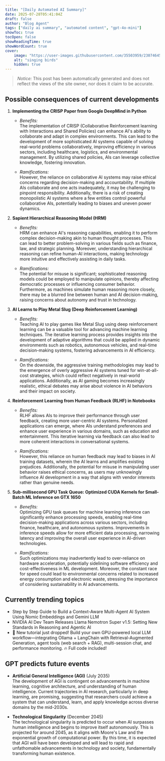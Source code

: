 ```yaml
---
title: "[Daily Automated AI Summary]"
date: 2025-07-28T05:41:04Z
draft: false
author: "Blog Agent"
tags: ["daily ai summary", "automated content", "gpt-4o-mini"]
showToc: true
tocOpen: false
showReadingTime: true
showWordCount: true
cover:
    image: "https://user-images.githubusercontent.com/35503959/230746459-e1513798-69aa-49fb-8c88-990ee42136e9.png"
    alt: "singing birds"
    hidden: true
---
```

> *Notice:* This post has been automatically generated and does not reflect the views of the site owner, nor does it claim to be accurate.

## Possible consequences of current developments


1. **Implementing the CRISP Paper from Google DeepMind in Python**

   - *Benefits:*  
     The implementation of CRISP (Collaborative Reinforcement learning with Interactions and Shared Policies) can enhance AI's ability to collaborate and adapt in complex environments. This can lead to the development of more sophisticated AI systems capable of solving real-world problems collaboratively, improving efficiency in various sectors, including healthcare, logistics, and environmental management. By utilizing shared policies, AIs can leverage collective knowledge, fostering innovation.

   - *Ramifications:*  
     However, the reliance on collaborative AI systems may raise ethical concerns regarding decision-making and accountability. If multiple AIs collaborate and one acts inadequately, it may be challenging to pinpoint responsibility. Additionally, there is a risk of creating monopolistic AI systems where a few entities control powerful collaborative AIs, potentially leading to biases and uneven power dynamics.

2. **Sapient Hierarchical Reasoning Model (HRM)**

   - *Benefits:*  
     HRM can enhance AI's reasoning capabilities, enabling it to perform complex decision-making akin to human thought processes. This can lead to better problem-solving in various fields such as finance, law, and strategic planning. Moreover, understanding hierarchical reasoning can refine human-AI interactions, making technology more intuitive and effectively assisting in daily tasks.

   - *Ramifications:*  
     The potential for misuse is significant; sophisticated reasoning models could be employed to manipulate opinions, thereby affecting democratic processes or influencing consumer behavior. Furthermore, as machines simulate human reasoning more closely, there may be a blurred line between human and AI decision-making, raising concerns about autonomy and trust in technology.

3. **AI Learns to Play Metal Slug (Deep Reinforcement Learning)**

   - *Benefits:*  
     Teaching AI to play games like Metal Slug using deep reinforcement learning can be a valuable tool for advancing machine learning techniques. The iterative learning process provides insights into the development of adaptive algorithms that could be applied in dynamic environments such as robotics, autonomous vehicles, and real-time decision-making systems, fostering advancements in AI efficiency.

   - *Ramifications:*  
     On the downside, the aggressive training methodologies may lead to the emergence of overly aggressive AI systems tuned for win-at-all-cost strategies, which could reflect negatively in real-world applications. Additionally, as AI gaming becomes increasingly realistic, ethical debates may arise about violence in AI behaviors and their impact on society.

4. **Reinforcement Learning from Human Feedback (RLHF) in Notebooks**

   - *Benefits:*  
     RLHF allows AIs to improve their performance through user feedback, creating more user-centric AI systems. Personalized applications can emerge, where AIs understand preferences and enhance user experience in various domains, such as education and entertainment. This iterative learning via feedback can also lead to more coherent interactions in conversational systems.

   - *Ramifications:*  
     However, this reliance on human feedback may lead to biases in AI training datasets, wherein the AI learns and amplifies existing prejudices. Additionally, the potential for misuse in manipulating user behavior raises ethical concerns, as users may unknowingly influence AI development in a way that aligns with vendor interests rather than genuine needs.

5. **Sub-millisecond GPU Task Queue: Optimized CUDA Kernels for Small-Batch ML Inference on GTX 1650**

   - *Benefits:*  
     Optimizing GPU task queues for machine learning inference can significantly enhance processing speeds, enabling real-time decision-making applications across various sectors, including finance, healthcare, and autonomous systems. Improvements in inference speeds allow for more efficient data processing, narrowing latency and improving the overall user experience in AI-driven technologies.

   - *Ramifications:*  
     Such optimizations may inadvertently lead to over-reliance on hardware acceleration, potentially sidelining software efficiency and cost-effectiveness in ML development. Moreover, the constant race for speed could lead to environmental concerns related to increased energy consumption and electronic waste, stressing the importance of considering sustainability in AI advancements.

## Currently trending topics



- Step by Step Guide to Build a Context-Aware Multi-Agent AI System Using Nomic Embeddings and Gemini LLM
- NVIDIA AI Dev Team Releases Llama Nemotron Super v1.5: Setting New Standards in Reasoning and Agentic AI
- 🚀 New tutorial just dropped! Build your own GPU‑powered local LLM workflow—integrating Ollama + LangChain with Retrieval-Augmented Generation, agent tools (web search + RAG), multi-session chat, and performance monitoring. 🔥 Full code included!

## GPT predicts future events


- **Artificial General Intelligence (AGI)** (July 2035)  
  The development of AGI is contingent on advancements in machine learning, cognitive architecture, and understanding of human intelligence. Current trajectories in AI research, particularly in deep learning, are promising, suggesting that researchers could achieve a system that can understand, learn, and apply knowledge across diverse domains by the mid-2030s.

- **Technological Singularity** (December 2045)  
  The technological singularity is predicted to occur when AI surpasses human intelligence and begins to improve itself autonomously. This is projected for around 2045, as it aligns with Moore's Law and the exponential growth of computational power. By this time, it is expected that AGI will have been developed and will lead to rapid and unfathomable advancements in technology and society, fundamentally transforming human existence.
